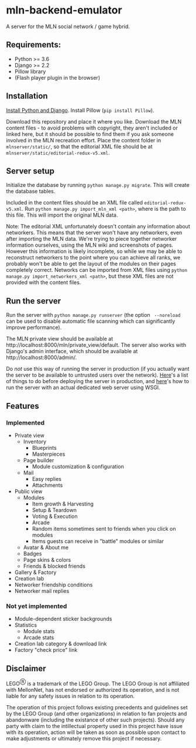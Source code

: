 # mln-backend-emulator
A server for the MLN social network / game hybrid.

## Requirements:
* Python >= 3.6
* Django >= 2.2
* Pillow library
* (Flash player plugin in the browser)

## Installation

[Install Python and Django](https://docs.djangoproject.com/en/2.1/intro/install/). Install Pillow (`pip install Pillow`).

Download this repository and place it where you like.
Download the MLN content files - to avoid problems with copyright, they aren't included or linked here, but it should be possible to find them if you ask someone involved in the MLN recreation effort.
Place the content folder in `mlnserver/static/`, so that the editorial XML file should be at `mlnserver/static/editorial-redux-v5.xml`.

## Server setup

Initialize the database by running `python manage.py migrate`. This will create the database tables.

Included in the content files should be an XML file called `editorial-redux-v5.xml`. Run `python manage.py import_mln_xml <path>`, where <path> is the path to this file. This will import the original MLN data.

Note: The editorial XML unfortunately doesn't contain any information about networkers. This means that the server won't have any networkers, even after importing the MLN data. We're trying to piece together networker information ourselves, using the MLN wiki and screenshots of pages. However this information is likely incomplete, so while we may be able to reconstruct networkers to the point where you can achieve all ranks, we probably won't be able to get the layout of the modules on their pages completely correct. Networks can be imported from XML files using `python manage.py import_networkers_xml <path>`, but these XML files are not provided with the content files.

## Run the server

Run the server with `python manage.py runserver` (the option ` --noreload` can be used to disable automatic file scanning which can significantly improve performance).

The MLN private view should be available at http://localhost:8000/mln/private_view/default. The server also works with Django's admin interface, which should be available at http://localhost:8000/admin/.

Do *not* use this way of running the server in production (if you actually want the server to be available to untrusted users over the network). [Here](https://docs.djangoproject.com/en/2.2/howto/deployment/checklist/)'s a list of things to do before deploying the server in production, and [here](https://docs.djangoproject.com/en/2.2/howto/deployment/wsgi/)'s how to run the server with an actual dedicated web server using WSGI.

## Features
### Implemented
* Private view
	* Inventory
		* Blueprints
		* Masterpieces
	* Page builder
		* Module customization & configuration
	* Mail
		* Easy replies
		* Attachments
* Public view
	* Modules
		* Item growth & Harvesting
		* Setup & Teardown
		* Voting & Execution
		* Arcade
        * Random items sometimes sent to friends when you click on modules
        * Items guests can receive in "battle" modules or similar
	* Avatar & About me
	* Badges
	* Page skins & colors
	* Friends & blocked friends
* Gallery & Factory
* Creation lab
* Networker friendship conditions
* Networker mail replies


### Not yet implemented
* Module-dependent sticker backgrounds
* Statistics
	* Module stats
	* Arcade stats
* Creation lab category & download link
* Factory "check price" link

## Disclaimer
LEGO<sup>Ⓡ</sup> is a trademark of the LEGO Group. The LEGO Group is not affiliated with MellonNet, has not endorsed or authorized its operation, and is not liable for any safety issues in relation to its operation.

The operation of this project follows existing precedents and guidelines set by the LEGO Group (and other organizations) in relation to fan projects and abandonware (including the existance of other such projects). Should any party with claim to the intillectual property used in this project have issue with its operation, action will be taken as soon as possible upon contact to make adjustments or ultimately remove this project if necessary.
